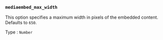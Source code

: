 ### `mediaembed_max_width`

This option specifies a maximum width in pixels of the embedded content. Defaults to `650`.

Type
: `Number`

